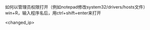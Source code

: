 如何以管理员权限打开（例如notepad修改system32/drivers/hosts文件）
win+R，输入程序名后，用ctrl+shift+enter来打开

<changed_ip> <hostname>